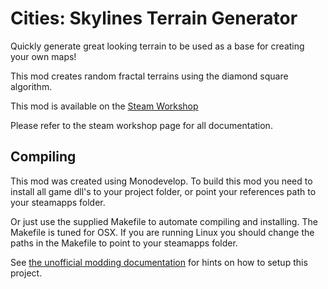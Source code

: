 Cities: Skylines Terrain Generator
==================================

Quickly generate great looking terrain to be used as a base for creating your own maps!

This mod creates random fractal terrains using the diamond square algorithm.

This mod is available on the [Steam Workshop](http://steamcommunity.com/sharedfiles/filedetails/?id=453425585)

Please refer to the steam workshop page for all documentation.

Compiling
---------

This mod was created using Monodevelop. To build this mod you need to install all game dll's to your project folder, or point your references path to your steamapps folder.

Or just use the supplied Makefile to automate compiling and installing. The Makefile is tuned for OSX. If you are running Linux you should change the paths in the Makefile to point to your steamapps folder.

See [the unofficial modding documentation](http://skylines-modding-docs.readthedocs.org/en/master/modding/Getting-Started/Setting-Up-MonoDevelop.html) for hints on how to setup this project.
